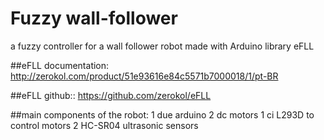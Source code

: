 Fuzzy wall-follower
==================
a fuzzy controller for a wall follower robot made ​​with Arduino library eFLL 

##eFLL documentation:
http://zerokol.com/product/51e93616e84c5571b7000018/1/pt-BR

##eFLL github::
https://github.com/zerokol/eFLL

##main components of the robot: 
1 due arduino 
2 dc motors 
1 ci L293D to control motors 
2 HC-SR04 ultrasonic sensors

